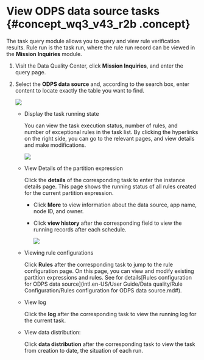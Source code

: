 # View ODPS data source tasks {#concept_wq3_v43_r2b .concept}

The task query module allows you to query and view rule verification results. Rule run is the task run, where the rule run record can be viewed in the **Mission Inquiries** module.

1.  Visit the Data Quality Center, click **Mission Inquiries**, and enter the query page.
2.  Select the **ODPS data source** and, according to the search box, enter content to locate exactly the table you want to find.

    ![](http://static-aliyun-doc.oss-cn-hangzhou.aliyuncs.com/assets/img/16399/15367420818828_en-US.png)

    -   Display the task running state

        You can view the task execution status, number of rules, and number of exceptional rules in the task list. By clicking the hyperlinks on the right side, you can go to the relevant pages, and view details and make modifications.

        ![](http://static-aliyun-doc.oss-cn-hangzhou.aliyuncs.com/assets/img/16399/15367420828830_en-US.png)

    -   View Details of the partition expression

        Click the **details** of the corresponding task to enter the instance details page. This page shows the running status of all rules created for the current partition expression.

        -   Click **More** to view information about the data source, app name, node ID, and owner.
        -   Click **view history** after the corresponding field to view the running records after each schedule.

            ![](http://static-aliyun-doc.oss-cn-hangzhou.aliyuncs.com/assets/img/16399/15367420828832_en-US.png)

    -   Viewing rule configurations

        Click **Rules** after the corresponding task to jump to the rule configuration page. On this page, you can view and modify existing partition expressions and rules. See for details[Rules configuration for ODPS data source](intl.en-US/User Guide/Data quality/Rule Configuration/Rules configuration for ODPS data source.md#).

    -   View log

        Click the **log** after the corresponding task to view the running log for the current task.

    -   View data distribution:

        Click **data distribution** after the corresponding task to view the task from creation to date, the situation of each run.



